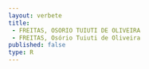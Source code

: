 ```yaml
---
layout: verbete
title:
 - FREITAS, OSORIO TUIUTI DE OLIVEIRA
 - FREITAS, Osório Tuiuti de Oliveira
published: false
type: R
---
```


